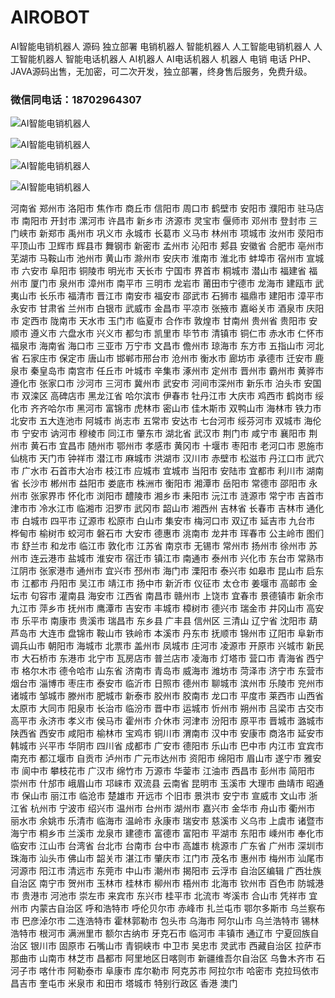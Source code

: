 # AIROBOT
AI智能电销机器人 源码 独立部署 电销机器人 智能机器人 人工智能电销机器人 人工智能机器人 智能电话机器人 AI机器人 AI电话机器人 机器人 电销 电话
PHP、JAVA源码出售，无加密，可二次开发，独立部署，终身售后服务，免费升级。

### 微信同电话：18702964307

![AI智能电销机器人](https://github.com/XinnanSui/AIROBOT/blob/master/%E5%BE%AE%E4%BF%A1%E6%88%AA%E5%9B%BE_20190301233331.png "AI智能电销机器人")

![AI智能电销机器人](https://github.com/XinnanSui/AIROBOT/blob/master/%E5%BE%AE%E4%BF%A1%E6%88%AA%E5%9B%BE_20190301233402.png "AI智能电销机器人")

![AI智能电销机器人](https://github.com/XinnanSui/AIROBOT/blob/master/%E5%BE%AE%E4%BF%A1%E6%88%AA%E5%9B%BE_20190301233447.png "AI智能电销机器人")

![AI智能电销机器人](https://github.com/XinnanSui/AIROBOT/blob/master/%E5%BE%AE%E4%BF%A1%E5%9B%BE%E7%89%87_20190301233723.png "AI智能电销机器人")

河南省 郑州市 洛阳市 焦作市 商丘市 信阳市 周口市 鹤壁市 安阳市 濮阳市 驻马店市 南阳市 开封市 漯河市 许昌市 新乡市 济源市 灵宝市 偃师市 邓州市 登封市 三门峡市 新郑市 禹州市 巩义市 永城市 长葛市 义马市 林州市 项城市 汝州市 荥阳市 平顶山市 卫辉市 辉县市 舞钢市 新密市 孟州市 沁阳市 郏县 安徽省 合肥市 亳州市 芜湖市 马鞍山市 池州市 黄山市 滁州市 安庆市 淮南市 淮北市 蚌埠市 宿州市 宣城市 六安市 阜阳市 铜陵市 明光市 天长市 宁国市 界首市 桐城市 潜山市 福建省 福州市 厦门市 泉州市 漳州市 南平市 三明市 龙岩市 莆田市宁德市 龙海市 建瓯市 武夷山市 长乐市 福清市 晋江市 南安市 福安市 邵武市 石狮市 福鼎市 建阳市 漳平市 永安市 甘肃省 兰州市 白银市 武威市 金昌市 平凉市 张掖市 嘉峪关市 酒泉市 庆阳市 定西市 陇南市 天水市 玉门市 临夏市 合作市 敦煌市 甘南州 贵州省 贵阳市 安顺市 遵义市 六盘水市 兴义市 都匀市 凯里市 毕节市 清镇市 铜仁市 赤水市 仁怀市 福泉市 海南省 海口市 三亚市 万宁市 文昌市 儋州市 琼海市 东方市 五指山市 河北省 石家庄市 保定市 唐山市 邯郸市邢台市 沧州市 衡水市 廊坊市 承德市 迁安市 鹿泉市 秦皇岛市 南宫市 任丘市 叶城市 辛集市 涿州市 定州市 晋州市 霸州市 黄骅市 遵化市 张家口市 沙河市 三河市 冀州市 武安市 河间市深州市 新乐市 泊头市 安国市 双滦区 高碑店市 黑龙江省 哈尔滨市 伊春市 牡丹江市 大庆市 鸡西市 鹤岗市 绥化市 齐齐哈尔市 黑河市 富锦市 虎林市 密山市 佳木斯市 双鸭山市 海林市 铁力市 北安市 五大连池市 阿城市 尚志市 五常市 安达市 七台河市 绥芬河市 双城市 海伦市 宁安市 讷河市 穆棱市 同江市 肇东市 湖北省 武汉市 荆门市 咸宁市 襄阳市 荆州市 黄石市 宜昌市 随州市 鄂州市 孝感市 黄冈市 十堰市 枣阳市 老河口市 恩施市 仙桃市 天门市 钟祥市 潜江市 麻城市 洪湖市 汉川市 赤壁市 松滋市 丹江口市 武穴市 广水市 石首市大冶市 枝江市 应城市 宜城市 当阳市 安陆市 宜都市 利川市 湖南省 长沙市 郴州市 益阳市 娄底市 株洲市 衡阳市 湘潭市 岳阳市 常德市 邵阳市 永州市 张家界市 怀化市 浏阳市 醴陵市 湘乡市 耒阳市 沅江市 涟源市 常宁市 吉首市 津市市 冷水江市 临湘市 汨罗市 武冈市 韶山市 湘西州 吉林省 长春市 吉林市 通化市 白城市 四平市 辽源市 松原市 白山市 集安市 梅河口市 双辽市 延吉市 九台市 桦甸市 榆树市 蛟河市 磐石市 大安市 德惠市 洮南市 龙井市 珲春市 公主岭市 图们市 舒兰市 和龙市 临江市 敦化市 江苏省 南京市 无锡市 常州市 扬州市 徐州市 苏州市 连云港市 盐城市 淮安市 宿迁市 镇江市 南通市 泰州市 兴化市 东台市 常熟市 江阴市 张家港市 通州市 宜兴市 邳州市 海门市 溧阳市 泰兴市 如皋市 昆山市 启东市 江都市 丹阳市 吴江市 靖江市 扬中市 新沂市 仪征市 太仓市 姜堰市 高邮市 金坛市 句容市 灌南县 海安市 江西省 南昌市 赣州市 上饶市 宜春市 景德镇市 新余市 九江市 萍乡市 抚州市 鹰潭市 吉安市 丰城市 樟树市 德兴市 瑞金市 井冈山市 高安市 乐平市 南康市 贵溪市 瑞昌市 东乡县 广丰县 信州区 三清山 辽宁省 沈阳市 葫芦岛市 大连市 盘锦市 鞍山市 铁岭市 本溪市 丹东市 抚顺市 锦州市 辽阳市 阜新市 调兵山市 朝阳市 海城市 北票市 盖州市 凤城市 庄河市 凌源市 开原市 兴城市 新民市 大石桥市 东港市 北宁市 瓦房店市 普兰店市 凌海市 灯塔市 营口市 青海省 西宁市 格尔木市 德令哈市 山东省 济南市 青岛市 威海市 潍坊市 菏泽市 济宁市 东营市烟台市 淄博市 枣庄市 泰安市 临沂市 日照市 德州市 聊城市 滨州市 乐陵市 兖州市 诸城市 邹城市 滕州市 肥城市 新泰市 胶州市 胶南市 龙口市 平度市 莱西市 山西省 太原市 大同市 阳泉市 长治市 临汾市 晋中市 运城市 忻州市 朔州市 吕梁市 古交市 高平市 永济市 孝义市 侯马市 霍州市 介休市 河津市 汾阳市 原平市 晋城市 潞城市 陕西省 西安市 咸阳市 榆林市 宝鸡市 铜川市 渭南市 汉中市 安康市 商洛市 延安市 韩城市 兴平市 华阴市 四川省 成都市 广安市 德阳市 乐山市 巴中市 内江市 宜宾市 南充市 都江堰市 自贡市 泸州市 广元市达州市 资阳市 绵阳市 眉山市 遂宁市 雅安市 阆中市 攀枝花市 广汉市 绵竹市 万源市 华蓥市 江油市 西昌市 彭州市 简阳市 崇州市 什邡市 峨眉山市 邛崃市 双流县 云南省 昆明市 玉溪市 大理市 曲靖市 昭通市 保山市 丽江市 临沧市 楚雄市 开远市 个旧市 景洪市 安宁市 宣威市 文山市 浙江省 杭州市 宁波市 绍兴市 温州市 台州市 湖州市 嘉兴市 金华市 舟山市 衢州市 丽水市 余姚市 乐清市 临海市 温岭市 永康市 瑞安市 慈溪市 义乌市 上虞市 诸暨市 海宁市 桐乡市 兰溪市 龙泉市 建德市 富德市 富阳市 平湖市 东阳市 嵊州市 奉化市 临安市 江山市 台湾省 台北市 台南市 台中市 高雄市 桃源市 广东省 广州市 深圳市 珠海市 汕头市 佛山市 韶关市 湛江市 肇庆市 江门市 茂名市 惠州市 梅州市 汕尾市 河源市 阳江市 清远市 东莞市 中山市 潮州市 揭阳市 云浮市 自治区编辑 广西壮族自治区 南宁市 贺州市 玉林市 桂林市 柳州市 梧州市 北海市 钦州市 百色市 防城港市 贵港市 河池市 崇左市 来宾市 东兴市 桂平市 北流市 岑溪市 合山市 凭祥市 宜州市 内蒙古自治区 呼和浩特市 呼伦贝尔市 赤峰市 扎兰屯市 鄂尔多斯市 乌兰察布市 巴彦淖尔市 二连浩特市 霍林郭勒市 包头市 乌海市 阿尔山市 乌兰浩特市 锡林浩特市 根河市 满洲里市 额尔古纳市 牙克石市 临河市 丰镇市 通辽市 宁夏回族自治区 银川市 固原市 石嘴山市 青铜峡市 中卫市 吴忠市 灵武市 西藏自治区 拉萨市 那曲市 山南市 林芝市 昌都市 阿里地区日喀则市 新疆维吾尔自治区 乌鲁木齐市 石河子市 喀什市 阿勒泰市 阜康市 库尔勒市 阿克苏市 阿拉尔市 哈密市 克拉玛依市 昌吉市 奎屯市 米泉市 和田市 塔城市 特别行政区 香港 澳门
